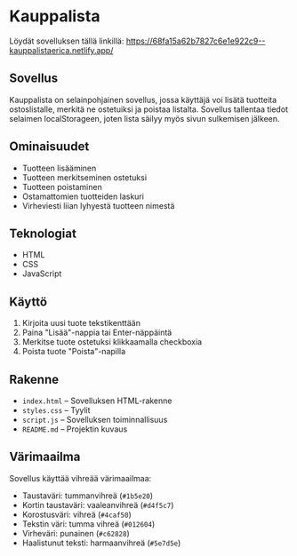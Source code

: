 # Kauppalista

Löydät sovelluksen tällä linkillä:
https://68fa15a62b7827c6e1e922c9--kauppalistaerica.netlify.app/ 

## Sovellus

Kauppalista on selainpohjainen sovellus, jossa käyttäjä voi lisätä tuotteita ostoslistalle, merkitä ne ostetuiksi ja poistaa listalta. Sovellus tallentaa tiedot selaimen localStorageen, joten lista säilyy myös sivun sulkemisen jälkeen.

## Ominaisuudet
- Tuotteen lisääminen
- Tuotteen merkitseminen ostetuksi
- Tuotteen poistaminen
- Ostamattomien tuotteiden laskuri
- Virheviesti liian lyhyestä tuotteen nimestä

## Teknologiat
- HTML
- CSS
- JavaScript

## Käyttö
1. Kirjoita uusi tuote tekstikenttään
2. Paina "Lisää"-nappia tai Enter-näppäintä
3. Merkitse tuote ostetuksi klikkaamalla checkboxia
4. Poista tuote "Poista"-napilla

## Rakenne
- `index.html` – Sovelluksen HTML-rakenne
- `styles.css` – Tyylit
- `script.js` – Sovelluksen toiminnallisuus
- `README.md` – Projektin kuvaus

## Värimaailma

Sovellus käyttää vihreää värimaailmaa:

- Taustaväri: tummanvihreä (`#1b5e20`)
- Kortin taustaväri: vaaleanvihreä (`#d4f5c7`)
- Korostusväri: vihreä (`#4caf50`)
- Tekstin väri: tumma vihreä (`#012604`)
- Virheväri: punainen (`#c62828`)
- Haalistunut teksti: harmaanvihreä (`#5e7d5e`)
